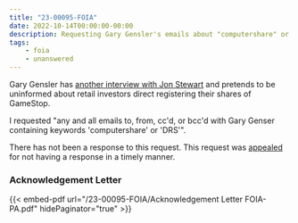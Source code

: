 ```yaml
---
title: "23-00095-FOIA"
date: 2022-10-14T00:00:00-00:00
description: Requesting Gary Gensler's emails about "computershare" or "DRS" between Jan 2021 - present.
tags:
    - foia
    - unanswered
---
```


Gary Gensler has [another interview with Jon Stewart][gg-js] and pretends to be uninformed about retail investors direct registering their shares of GameStop.

I requested "any and all emails to, from, cc'd, or bcc'd with Gary Genser containing keywords 'computershare' or 'DRS'".

There has not been a response to this request. This request was [appealed][23-00041-APPS] for not having a response in a timely manner.

### Acknowledgement Letter

{{< embed-pdf url="/23-00095-FOIA/Acknowledgement Letter FOIA-PA.pdf" hidePaginator="true" >}}

[gg-js]: https://youtu.be/_7aTD9Ybv2E?t=2415
[23-00041-APPS]: /2022/11/23-00041-apps/